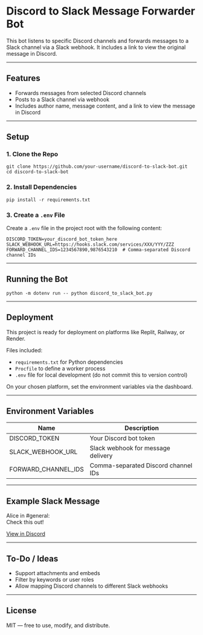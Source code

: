 # Discord to Slack Message Forwarder Bot

This bot listens to specific Discord channels and forwards messages to a Slack channel via a Slack webhook. It includes a link to view the original message in Discord.

---

## Features

- Forwards messages from selected Discord channels
- Posts to a Slack channel via webhook
- Includes author name, message content, and a link to view the message in Discord

---

## Setup

### 1. Clone the Repo

    git clone https://github.com/your-username/discord-to-slack-bot.git
    cd discord-to-slack-bot

### 2. Install Dependencies

    pip install -r requirements.txt

### 3. Create a `.env` File

Create a `.env` file in the project root with the following content:

    DISCORD_TOKEN=your_discord_bot_token_here
    SLACK_WEBHOOK_URL=https://hooks.slack.com/services/XXX/YYY/ZZZ
    FORWARD_CHANNEL_IDS=1234567890,9876543210  # Comma-separated Discord channel IDs

---

## Running the Bot

    python -m dotenv run -- python discord_to_slack_bot.py

---

## Deployment

This project is ready for deployment on platforms like Replit, Railway, or Render.

Files included:

- `requirements.txt` for Python dependencies
- `Procfile` to define a worker process
- `.env` file for local development (do not commit this to version control)

On your chosen platform, set the environment variables via the dashboard.

---

## Environment Variables

| Name                  | Description                             |
|-----------------------|-----------------------------------------|
| DISCORD_TOKEN         | Your Discord bot token                  |
| SLACK_WEBHOOK_URL     | Slack webhook for message delivery      |
| FORWARD_CHANNEL_IDS   | Comma-separated Discord channel IDs     |

---

## Example Slack Message

Alice in #general:  
Check this out!

[View in Discord](https://discord.com/channels/123/456/789)

---

## To-Do / Ideas

- Support attachments and embeds
- Filter by keywords or user roles
- Allow mapping Discord channels to different Slack webhooks

---

## License

MIT — free to use, modify, and distribute.
